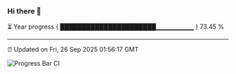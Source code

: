 ### Hi there 👋

⏳ Year progress { ██████████████████████▁▁▁▁▁▁▁▁ } 73.45 %

---

⏰ Updated on Fri, 26 Sep 2025 01:56:17 GMT

![Progress Bar CI](https://github.com/DhruviPatel157/GitHub-Actions-Demo/workflows/Progress%20Bar%20CI/badge.svg)
